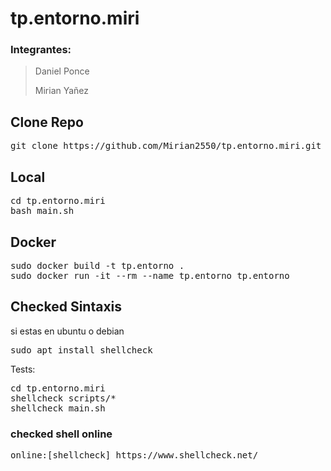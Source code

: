 # tp.entorno.miri
### **Integrantes:**

>Daniel Ponce
>
>Mirian Yañez
## Clone Repo
<pre>
git clone https://github.com/Mirian2550/tp.entorno.miri.git
</pre>
## Local
<pre>
cd tp.entorno.miri
bash main.sh
</pre>
## Docker 
<pre>
sudo docker build -t tp.entorno .
sudo docker run -it --rm --name tp.entorno tp.entorno
</pre>

## Checked Sintaxis
si estas en ubuntu o debian
<pre>
sudo apt install shellcheck
</pre>
Tests:
<pre>
cd tp.entorno.miri
shellcheck scripts/*
shellcheck main.sh
</pre>
### checked shell online
<pre>
online:[shellcheck] https://www.shellcheck.net/
</pre>
